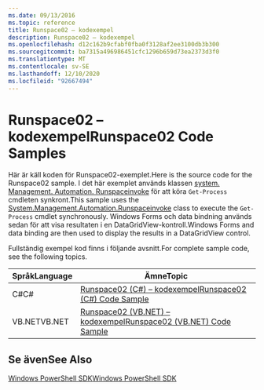 ```yaml
---
ms.date: 09/13/2016
ms.topic: reference
title: Runspace02 – kodexempel
description: Runspace02 – kodexempel
ms.openlocfilehash: d12c162b9cfabf0fba0f3128af2ee3100db3b300
ms.sourcegitcommit: ba7315a496986451cfc1296b659d73ea2373d3f0
ms.translationtype: MT
ms.contentlocale: sv-SE
ms.lasthandoff: 12/10/2020
ms.locfileid: "92667494"
---
```

# <a name="runspace02-code-samples"></a><span data-ttu-id="e2c17-103">Runspace02 – kodexempel</span><span class="sxs-lookup"><span data-stu-id="e2c17-103">Runspace02 Code Samples</span></span>

<span data-ttu-id="e2c17-104">Här är käll koden för Runspace02-exemplet.</span><span class="sxs-lookup"><span data-stu-id="e2c17-104">Here is the source code for the Runspace02 sample.</span></span> <span data-ttu-id="e2c17-105">I det här exemplet används klassen [system. Management. Automation. Runspaceinvoke](/dotnet/api/System.Management.Automation.RunspaceInvoke) för att köra `Get-Process` cmdleten synkront.</span><span class="sxs-lookup"><span data-stu-id="e2c17-105">This sample uses the [System.Management.Automation.Runspaceinvoke](/dotnet/api/System.Management.Automation.RunspaceInvoke) class to execute the `Get-Process` cmdlet synchronously.</span></span> <span data-ttu-id="e2c17-106">Windows Forms och data bindning används sedan för att visa resultaten i en DataGridView-kontroll.</span><span class="sxs-lookup"><span data-stu-id="e2c17-106">Windows Forms and data binding are then used to display the results in a DataGridView control.</span></span>

<span data-ttu-id="e2c17-107">Fullständig exempel kod finns i följande avsnitt.</span><span class="sxs-lookup"><span data-stu-id="e2c17-107">For complete sample code, see the following topics.</span></span>

|<span data-ttu-id="e2c17-108">Språk</span><span class="sxs-lookup"><span data-stu-id="e2c17-108">Language</span></span>|<span data-ttu-id="e2c17-109">Ämne</span><span class="sxs-lookup"><span data-stu-id="e2c17-109">Topic</span></span>|
|--------------|-----------|
|<span data-ttu-id="e2c17-110">C#</span><span class="sxs-lookup"><span data-stu-id="e2c17-110">C#</span></span>|[<span data-ttu-id="e2c17-111">Runspace02 (C#) – kodexempel</span><span class="sxs-lookup"><span data-stu-id="e2c17-111">Runspace02 (C#) Code Sample</span></span>](./runspace02-csharp-code-sample.md)|
|<span data-ttu-id="e2c17-112">VB.NET</span><span class="sxs-lookup"><span data-stu-id="e2c17-112">VB.NET</span></span>|[<span data-ttu-id="e2c17-113">Runspace02 (VB.NET) – kodexempel</span><span class="sxs-lookup"><span data-stu-id="e2c17-113">Runspace02 (VB.NET) Code Sample</span></span>](./runspace02-vb-net-code-sample.md)|

## <a name="see-also"></a><span data-ttu-id="e2c17-114">Se även</span><span class="sxs-lookup"><span data-stu-id="e2c17-114">See Also</span></span>

[<span data-ttu-id="e2c17-115">Windows PowerShell SDK</span><span class="sxs-lookup"><span data-stu-id="e2c17-115">Windows PowerShell SDK</span></span>](../windows-powershell-reference.md)
